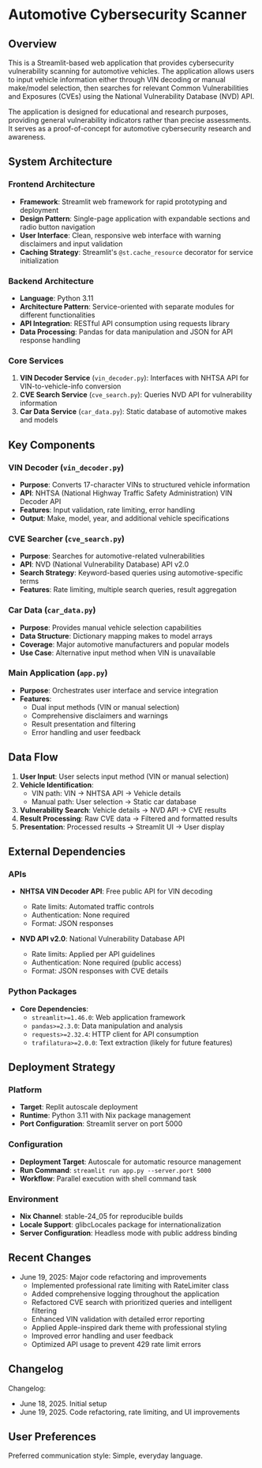 # Automotive Cybersecurity Scanner

## Overview

This is a Streamlit-based web application that provides cybersecurity vulnerability scanning for automotive vehicles. The application allows users to input vehicle information either through VIN decoding or manual make/model selection, then searches for relevant Common Vulnerabilities and Exposures (CVEs) using the National Vulnerability Database (NVD) API.

The application is designed for educational and research purposes, providing general vulnerability indicators rather than precise assessments. It serves as a proof-of-concept for automotive cybersecurity research and awareness.

## System Architecture

### Frontend Architecture
- **Framework**: Streamlit web framework for rapid prototyping and deployment
- **Design Pattern**: Single-page application with expandable sections and radio button navigation
- **User Interface**: Clean, responsive web interface with warning disclaimers and input validation
- **Caching Strategy**: Streamlit's `@st.cache_resource` decorator for service initialization

### Backend Architecture
- **Language**: Python 3.11
- **Architecture Pattern**: Service-oriented with separate modules for different functionalities
- **API Integration**: RESTful API consumption using requests library
- **Data Processing**: Pandas for data manipulation and JSON for API response handling

### Core Services
1. **VIN Decoder Service** (`vin_decoder.py`): Interfaces with NHTSA API for VIN-to-vehicle-info conversion
2. **CVE Search Service** (`cve_search.py`): Queries NVD API for vulnerability information
3. **Car Data Service** (`car_data.py`): Static database of automotive makes and models

## Key Components

### VIN Decoder (`vin_decoder.py`)
- **Purpose**: Converts 17-character VINs to structured vehicle information
- **API**: NHTSA (National Highway Traffic Safety Administration) VIN Decoder API
- **Features**: Input validation, rate limiting, error handling
- **Output**: Make, model, year, and additional vehicle specifications

### CVE Searcher (`cve_search.py`)
- **Purpose**: Searches for automotive-related vulnerabilities
- **API**: NVD (National Vulnerability Database) API v2.0
- **Search Strategy**: Keyword-based queries using automotive-specific terms
- **Features**: Rate limiting, multiple search queries, result aggregation

### Car Data (`car_data.py`)
- **Purpose**: Provides manual vehicle selection capabilities
- **Data Structure**: Dictionary mapping makes to model arrays
- **Coverage**: Major automotive manufacturers and popular models
- **Use Case**: Alternative input method when VIN is unavailable

### Main Application (`app.py`)
- **Purpose**: Orchestrates user interface and service integration
- **Features**: 
  - Dual input methods (VIN or manual selection)
  - Comprehensive disclaimers and warnings
  - Result presentation and filtering
  - Error handling and user feedback

## Data Flow

1. **User Input**: User selects input method (VIN or manual selection)
2. **Vehicle Identification**: 
   - VIN path: VIN → NHTSA API → Vehicle details
   - Manual path: User selection → Static car database
3. **Vulnerability Search**: Vehicle details → NVD API → CVE results
4. **Result Processing**: Raw CVE data → Filtered and formatted results
5. **Presentation**: Processed results → Streamlit UI → User display

## External Dependencies

### APIs
- **NHTSA VIN Decoder API**: Free public API for VIN decoding
  - Rate limits: Automated traffic controls
  - Authentication: None required
  - Format: JSON responses

- **NVD API v2.0**: National Vulnerability Database API
  - Rate limits: Applied per API guidelines
  - Authentication: None required (public access)
  - Format: JSON responses with CVE details

### Python Packages
- **Core Dependencies**:
  - `streamlit>=1.46.0`: Web application framework
  - `pandas>=2.3.0`: Data manipulation and analysis
  - `requests>=2.32.4`: HTTP client for API consumption
  - `trafilatura>=2.0.0`: Text extraction (likely for future features)

## Deployment Strategy

### Platform
- **Target**: Replit autoscale deployment
- **Runtime**: Python 3.11 with Nix package management
- **Port Configuration**: Streamlit server on port 5000

### Configuration
- **Deployment Target**: Autoscale for automatic resource management
- **Run Command**: `streamlit run app.py --server.port 5000`
- **Workflow**: Parallel execution with shell command task

### Environment
- **Nix Channel**: stable-24_05 for reproducible builds
- **Locale Support**: glibcLocales package for internationalization
- **Server Configuration**: Headless mode with public address binding

## Recent Changes

- June 19, 2025: Major code refactoring and improvements
  - Implemented professional rate limiting with RateLimiter class
  - Added comprehensive logging throughout the application
  - Refactored CVE search with prioritized queries and intelligent filtering
  - Enhanced VIN validation with detailed error reporting
  - Applied Apple-inspired dark theme with professional styling
  - Improved error handling and user feedback
  - Optimized API usage to prevent 429 rate limit errors

## Changelog

Changelog:
- June 18, 2025. Initial setup
- June 19, 2025. Code refactoring, rate limiting, and UI improvements

## User Preferences

Preferred communication style: Simple, everyday language.
